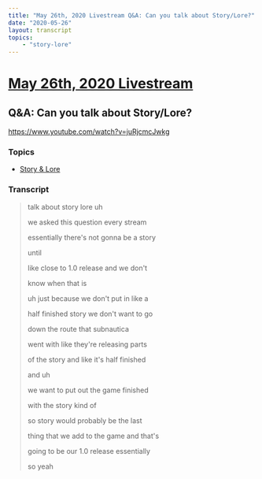 ```yaml
---
title: "May 26th, 2020 Livestream Q&A: Can you talk about Story/Lore?"
date: "2020-05-26"
layout: transcript
topics:
    - "story-lore"
---
```

# [May 26th, 2020 Livestream](../2020-05-26.md)
## Q&A: Can you talk about Story/Lore?
https://www.youtube.com/watch?v=juRjcmcJwkg

### Topics
* [Story & Lore](../topics/story-lore.md)

### Transcript

> talk about story lore uh
> 
> we asked this question every stream
> 
> essentially there's not gonna be a story
> 
> until
> 
> like close to 1.0 release and we don't
> 
> know when that is
> 
> uh just because we don't put in like a
> 
> half finished story we don't want to go
> 
> down the route that subnautica
> 
> went with like they're releasing parts
> 
> of the story and like it's half finished
> 
> and uh
> 
> we want to put out the game finished
> 
> with the story kind of
> 
> so story would probably be the last
> 
> thing that we add to the game and that's
> 
> going to be our 1.0 release essentially
> 
> so yeah
> 

